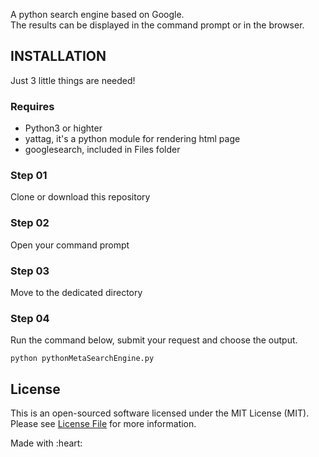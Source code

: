 <p>
	A python search engine based on Google.
	<br>The results can be displayed in the command prompt or in the browser. <br>
</p>

## INSTALLATION

Just 3 little things are needed!

### Requires
<ul>
	<li>Python3 or highter</li>
	<li>yattag, it's a python module for rendering html page</li>
	<li>googlesearch, included in Files folder</li>
</ul>

### Step 01

Clone or download this repository

### Step 02

Open your command prompt

### Step 03

Move to the dedicated directory

### Step 04

Run the command below, submit your request and choose the output.

```
python pythonMetaSearchEngine.py
```

## License

This is an open-sourced software licensed under the MIT License (MIT). Please see [License File](LICENSE.md) for more information.
<p class="center">
Made with :heart:
</p>